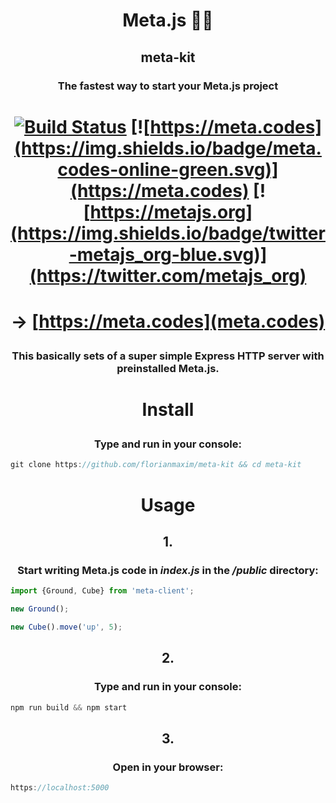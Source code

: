 # <p align="center">Meta.js 👩‍🚀</p>

## <p align="center">meta-kit</p>

### <p align="center">The fastest way to start your Meta.js project</p> 

# <p align="center">[![Build Status](https://travis-ci.org/florianmaxim/meta-kit.svg?branch=master)](https://travis-ci.org/florianmaxim/meta-kit) [![https://meta.codes](https://img.shields.io/badge/meta.codes-online-green.svg)](https://meta.codes) [![https://metajs.org](https://img.shields.io/badge/twitter-metajs_org-blue.svg)](https://twitter.com/metajs_org)</p>

# <p align="center"> → [https://meta.codes](meta.codes)</p>

### <p align="center">This basically sets of a super simple Express HTTP server with preinstalled Meta.js.</p>

# <p align="center">Install</p>

### <p align="center">Type and run in your console:</p>

```javascript
git clone https://github.com/florianmaxim/meta-kit && cd meta-kit
```

# <p align="center">Usage</p>

## <p align="center">1.</p>

### <p align="center">Start writing Meta.js code in <i>index.js</i> in the <i>/public</i> directory:</p>

```javascript
import {Ground, Cube} from 'meta-client';

new Ground();

new Cube().move('up', 5);
```
## <p align="center">2.</p>

### <p align="center">Type and run in your console:</p>

```javascript
npm run build && npm start
```
## <p align="center">3.</p>

### <p align="center">Open in your browser:</p>

```javascript
https://localhost:5000
```